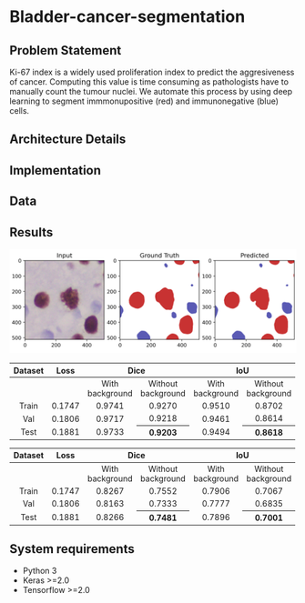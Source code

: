 # Bladder-cancer-segmentation

## Problem Statement
Ki-67 index is a widely used proliferation index to predict the aggresiveness of cancer. Computing this value is time consuming as pathologists have to manually count the tumour nuclei.
We automate this process by using deep learning to segment immmonupositive (red) and immunonegative (blue) cells. 

## Architecture Details

## Implementation
## Data

## Results
![Result](Segmented_result.png)  

<table>
  <thead>
    <tr>
      <th>Dataset</th><th>Loss</th><th colspan=2>Dice</th><th colspan=2>IoU</th>
    </tr>
  </thead>
  <tbody>
    <tr align="center">
      <td></td><td></td><td>With <br/>background</td><td>Without <br/>background</td><td>With <br/>background</td><td>Without <br/>background</td>
    </tr>
    <tr align="center">
      <td>Train</td>
      <td>0.1747</td> <td>0.9741</td> <td>0.9270</td> <td>0.9510</td> <td>0.8702</td>
    </tr>
    <tr align="center">
      <td>Val</td> <td>0.1806</td> <td>0.9717</td> <td>0.9218</td> <td>0.9461</td> <td>0.8614</td>
    </tr>
    <tr align="center">
      <td>Test</td>
      <td>0.1881</td> <td>0.9733</td> <th>0.9203</th> <td>0.9494</td> <th>0.8618</th>
    </tr>
  </tbody>
</table>

<table>
  <thead>
    <tr>
      <th>Dataset</th><th>Loss</th><th colspan=2>Dice</th><th colspan=2>IoU</th>
    </tr>
  </thead>
  <tbody>
    <tr align="center">
      <td></td><td></td><td>With <br/>background</td><td>Without <br/>background</td><td>With <br/>background</td><td>Without <br/>background</td>
    </tr>
    <tr align="center">
      <td>Train</td>
      <td>0.1747</td> <td>0.8267</td> <td>0.7552</td> <td>0.7906</td> <td>0.7067</td>
    </tr>
    <tr align="center">
      <td>Val</td> <td>0.1806</td> <td>0.8163</td> <td>0.7333</td> <td>0.7777</td> <td>0.6835</td>
    </tr>
    <tr align="center">
      <td>Test</td>
      <td>0.1881</td> <td>0.8266</t> <th>0.7481</th> <td>0.7896</td> <th>0.7001</th>
    </tr>
  </tbody>
</table>


## System requirements
- Python 3
- Keras >=2.0
- Tensorflow >=2.0
